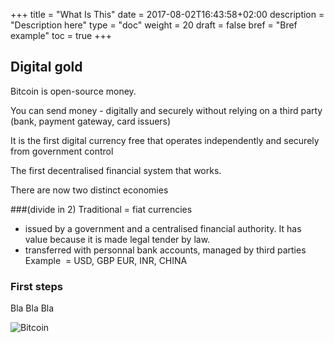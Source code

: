 +++
title = "What Is This"
date = 2017-08-02T16:43:58+02:00
description = "Description here"
type = "doc"
weight = 20
draft = false
bref = "Bref example"
toc = true
+++

## Digital gold

Bitcoin is open-source money.

You can send money - digitally and securely 
without relying on a third party (bank, payment gateway, card issuers)

It is the first digital currency free that operates independently and securely from government control

The first decentralised financial system that works.

There are now two distinct economies

###(divide in 2)
Traditional = fiat currencies
- issued by a government and a centralised financial authority. It has value because it is made legal tender by law.
- transferred with personnal bank accounts, managed by third parties
Example  = USD, GBP EUR, INR, CHINA




### First steps

Bla Bla Bla

![Bitcoin](http://thestatelessman.com/wp-content/uploads/2013/05/bitcoin-logo-3d.jpg)
